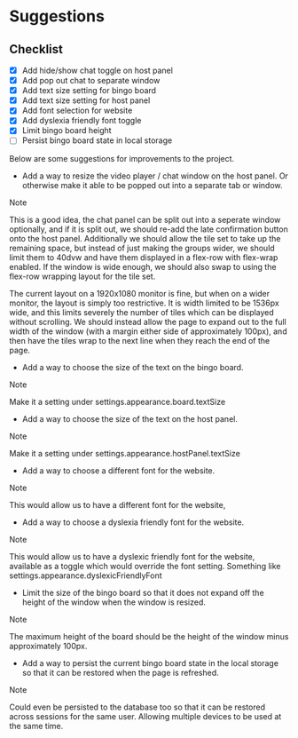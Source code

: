 # Suggestions

## Checklist

- [x] Add hide/show chat toggle on host panel
- [x] Add pop out chat to separate window
- [x] Add text size setting for bingo board
- [x] Add text size setting for host panel
- [x] Add font selection for website
- [x] Add dyslexia friendly font toggle
- [x] Limit bingo board height
- [ ] Persist bingo board state in local storage

Below are some suggestions for improvements to the project.

- Add a way to resize the video player / chat window on the host panel.
  Or otherwise make it able to be popped out into a separate tab or window.

> [!note]
> This is a good idea, the chat panel can be split out into a seperate window optionally,
> and if it is split out, we should re-add the late confirmation button onto
> the host panel. Additionally we should allow the tile set to take up the remaining
> space, but instead of just making the groups wider, we should limit them to 40dvw
> and have them displayed in a flex-row with flex-wrap enabled.
> If the window is wide enough, we should also swap to using the flex-row
> wrapping layout for the tile set.
>
> The current layout on a 1920x1080 monitor is fine, but when on a
> wider monitor, the layout is simply too restrictive. It is width
> limited to be 1536px wide, and this limits severely the number of
> tiles which can be displayed without scrolling. We should instead
> allow the page to expand out to the full width of the window (with
> a margin either side of approximately 100px), and then have the tiles
> wrap to the next line when they reach the end of the page.

- Add a way to choose the size of the text on the bingo board.

> [!note]
> Make it a setting under settings.appearance.board.textSize

- Add a way to choose the size of the text on the host panel.

> [!note]
> Make it a setting under settings.appearance.hostPanel.textSize

- Add a way to choose a different font for the website.

> [!note]
> This would allow us to have a different font for the website,

- Add a way to choose a dyslexia friendly font for the website.

> [!note]
> This would allow us to have a dyslexic friendly font for the website,
> available as a toggle which would override the font setting.
> Something like settings.appearance.dyslexicFriendlyFont

- Limit the size of the bingo board so that it does not expand off the height
  of the window when the window is resized.

> [!note]
> The maximum height of the board should be the height of the
> window minus approximately 100px.

- Add a way to persist the current bingo board state in the local storage so
  that it can be restored when the page is refreshed.

> [!note]
> Could even be persisted to the database too so that it can be restored across
> sessions for the same user. Allowing multiple devices to be used at the same time.
